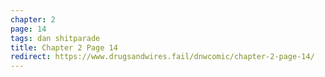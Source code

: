 ```yaml
---
chapter: 2
page: 14
tags: dan shitparade
title: Chapter 2 Page 14
redirect: https://www.drugsandwires.fail/dnwcomic/chapter-2-page-14/
---
```

